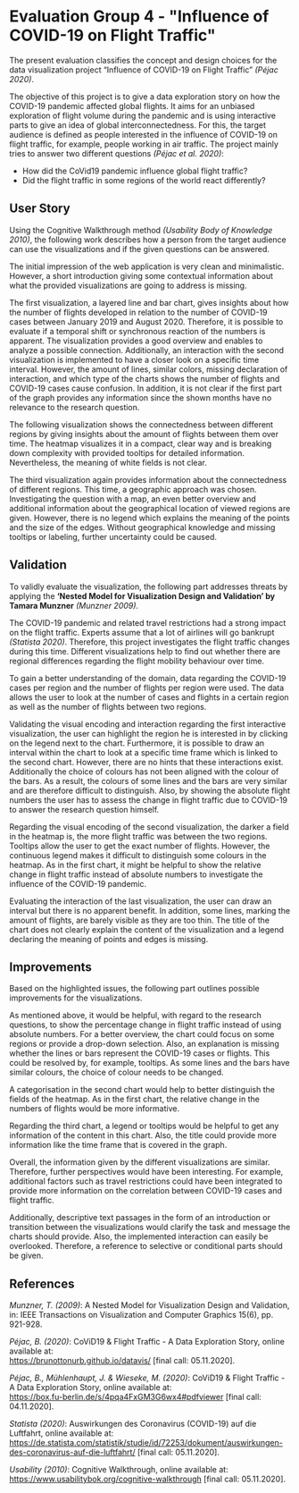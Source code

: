 # Evaluation Group 4 - "Influence of COVID-19 on Flight Traffic"

The present evaluation classifies the concept and design choices for the data visualization project “Influence of COVID-19 on Flight Traffic” *(Péjac 2020)*. 

The objective of this project is to give a data exploration story on how the COVID-19 pandemic affected global flights. It aims for an unbiased exploration of flight volume during the pandemic and is using interactive parts to give an idea of global interconnectedness. For this, the target audience is defined as people interested in the influence of COVID-19 on flight traffic, for example, people working in air traffic. The project mainly tries to answer two different questions *(Péjac et al. 2020)*:
- How did the CoVid19 pandemic influence global flight traffic?
- Did the flight traffic in some regions of the world react differently?

## User Story
Using the Cognitive Walkthrough method *(Usability Body of Knowledge 2010)*, the following work describes how a person from the target audience can use the visualizations and if the given questions can be answered. 

The initial impression of the web application is very clean and minimalistic. However, a short introduction giving some contextual information about what the provided visualizations are going to address is missing. 

The first visualization, a layered line and bar chart, gives insights about how the number of flights developed in relation to the number of COVID-19 cases between January 2019 and August 2020. Therefore, it is possible to evaluate if a temporal shift or synchronous reaction of the numbers is apparent. The visualization provides a good overview and enables to analyze a possible connection. Additionally, an interaction with the second visualization is implemented to have a closer look on a specific time interval. However, the amount of lines, similar colors, missing declaration of interaction, and which type of the charts shows the number of flights and COVID-19 cases cause confusion. In addition, it is not clear if the first part of the graph provides any information since the shown months have no relevance to the research question.    

The following visualization shows the connectedness between different regions by giving insights about the amount of flights between them over time. The heatmap visualizes it in a compact, clear way and is breaking down complexity with provided tooltips for detailed information. Nevertheless, the meaning of white fields is not clear.  

The third visualization again provides information about the connectedness of different regions. This time, a geographic approach was chosen. Investigating the question with a map, an even better overview and additional information about the geographical location of viewed regions are given. However, there is no legend which explains the meaning of the points and the size of the edges. Without geographical knowledge and missing tooltips or labeling, further uncertainty could be caused. 


## Validation
To validly evaluate the visualization, the following part addresses threats by applying the **‘Nested Model for Visualization Design and Validation’ by Tamara Munzner** *(Munzner 2009)*. 

The COVID-19 pandemic and related travel restrictions had a strong impact on the flight traffic. Experts assume that a lot of airlines will go bankrupt *(Statista 2020)*. Therefore, this project investigates the flight traffic changes during this time. Different visualizations help to find out whether there are regional differences regarding the flight mobility behaviour over time.

To gain a better understanding of the domain, data regarding the COVID-19 cases per region and the number of flights per region were used. The data allows the user to look at the number of cases and flights in a certain region as well as the number of flights between two regions. 

Validating the visual encoding and interaction regarding the first interactive visualization, the user can highlight the region he is interested in by clicking on the legend next to the chart. Furthermore, it is possible to draw an interval within the chart to look at a specific time frame which is linked to the second chart. However, there are no hints that these interactions exist. Additionally the choice of colours has not been aligned with the colour of the bars. As a result, the colours of some lines and the bars are very similar and are therefore difficult to distinguish. Also, by showing the absolute flight numbers the user has to assess the change in flight traffic due to COVID-19 to answer the research question himself.

Regarding the visual encoding of the second visualization, the darker a field in the heatmap is, the more flight traffic was between the two regions. Tooltips allow the user to get the exact number of flights. However, the continuous legend makes it difficult to distinguish some colours in the heatmap. As in the first chart, it might be helpful to show the relative change in flight traffic instead of absolute numbers to investigate the influence of the COVID-19 pandemic. 

Evaluating the interaction of the last visualization, the user can draw an interval but there is no apparent benefit. In addition, some lines, marking the amount of flights, are barely visible as they are too thin. The title of the chart does not clearly explain the content of the visualization and a legend declaring the meaning of points and edges is missing.


## Improvements
Based on the highlighted issues, the following part outlines possible improvements for the visualizations.

As mentioned above, it would be helpful, with regard to the research questions, to show the percentage change in flight traffic instead of using absolute numbers. For a better overview, the chart could focus on some regions or provide a drop-down selection. Also, an explanation is missing whether the lines or bars represent the COVID-19 cases or flights. This could be resolved by, for example, tooltips. As some lines and the bars have similar colours, the choice of colour needs to be changed. 

A categorisation in the second chart would help to better distinguish the fields of the heatmap. As in the first chart, the relative change in the numbers of flights would be more informative.

Regarding the third chart, a legend or tooltips would be helpful to get any information of the content in this chart. Also, the title could provide more information like the time frame that is covered in the graph. 

Overall, the information given by the different visualizations are similar. Therefore, further perspectives would have been interesting. For example, additional factors such as travel restrictions could have been integrated to provide more information on the correlation between COVID-19 cases and flight traffic.

Additionally, descriptive text passages in the form of an introduction or transition between the visualizations would clarify the task and message the charts should provide. Also, the implemented interaction can easily be overlooked. Therefore, a reference to selective or conditional parts should be given.


## References
*Munzner, T. (2009)*: A Nested Model for Visualization Design and Validation, in: IEEE Transactions on Visualization and Computer Graphics 15(6), pp. 921-928.

*Péjac, B. (2020)*: CoViD19 & Flight Traffic - A Data Exploration Story, online available at: <br>https://brunottonurb.github.io/datavis/ [final call: 05.11.2020].

*Péjac, B., Mühlenhaupt, J. & Wieseke, M. (2020)*: CoViD19 & Flight Traffic - A Data Exploration Story, online available at: <br>https://box.fu-berlin.de/s/4pqa4FxGM3G6wx4#pdfviewer [final call: 04.11.2020].

*Statista (2020)*: Auswirkungen des Coronavirus (COVID-19) auf die Luftfahrt, online available at: <br>https://de.statista.com/statistik/studie/id/72253/dokument/auswirkungen-des-coronavirus-auf-die-luftfahrt/ [final call: 05.11.2020].

*Usability (2010)*: Cognitive Walkthrough, online available at: <br>https://www.usabilitybok.org/cognitive-walkthrough [final call: 05.11.2020].

